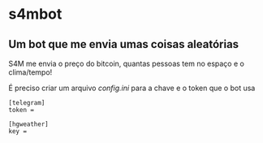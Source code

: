 # s4mbot
Um bot que me envia umas coisas aleatórias
---
S4M me envia o preço do bitcoin, quantas pessoas tem no espaço e o clima/tempo!

É preciso criar um arquivo *config.ini* para a chave e o token que o bot usa

```
[telegram]
token =

[hgweather]
key =
```
